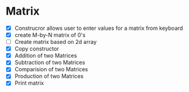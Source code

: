# Matrix 

- [x] Construcror allows user to enter values for a matrix from keyboard
- [x] create M-by-N matrix of 0's
- [ ] Create matrix based on 2d array
- [x] Copy constructor
- [x] Addition of two Matrices
- [x] Subtraction of two Matrices
- [x] Comparision of two Matrices
- [x] Production of two Matrices
- [x] Print matrix
